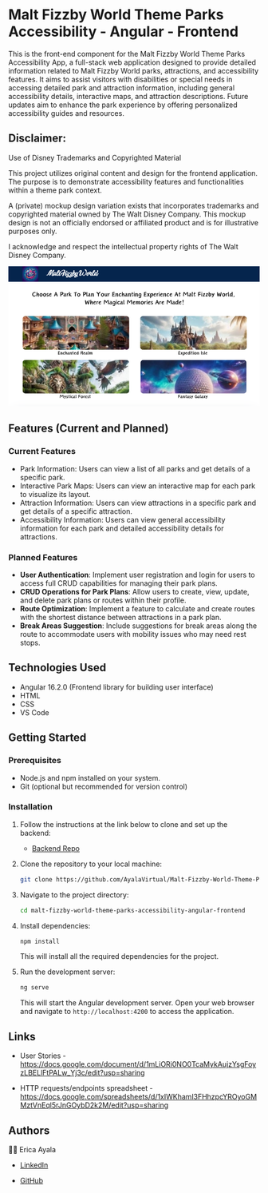 # Malt Fizzby World Theme Parks Accessibility - Angular - Frontend 

This is the front-end component for the Malt Fizzby World Theme Parks Accessibility App, a full-stack web application designed to provide detailed information related to Malt Fizzby World parks, attractions, and accessibility features. It aims to assist visitors with disabilities or special needs in accessing detailed park and attraction information, including general accessibility details, interactive maps, and attraction descriptions. Future updates aim to enhance the park experience by offering personalized accessibility guides and resources. 


## Disclaimer:

Use of Disney Trademarks and Copyrighted Material

This project utilizes original content and design for the frontend application. The purpose is to demonstrate accessibility features and functionalities within a theme park context.

A (private) mockup design variation exists that incorporates trademarks and copyrighted material owned by The Walt Disney Company. This mockup design is not an officially endorsed or affiliated product and is for illustrative purposes only.

I acknowledge and respect the intellectual property rights of The Walt Disney Company. 




<img src="src/assets/images/MaltFizzbyWorld-Preview.png" alt="Malt Fizzby World Theme Parks Accessibility App">



## Features (Current and Planned)

### Current Features

* Park Information: Users can view a list of all parks and get details of a specific park.
* Interactive Park Maps: Users can view an interactive map for each park to visualize its layout.
* Attraction Information: Users can view attractions in a specific park and get details of a specific attraction.
* Accessibility Information: Users can view general accessibility information for each park and detailed accessibility details for attractions.


### Planned Features

- **User Authentication**: Implement user registration and login for users to access full CRUD capabilities for managing their park plans.
- **CRUD Operations for Park Plans**: Allow users to create, view, update, and delete park plans or routes within their profile.
- **Route Optimization**: Implement a feature to calculate and create routes with the shortest distance between attractions in a park plan.
- **Break Areas Suggestion**: Include suggestions for break areas along the route to accommodate users with mobility issues who may need rest stops.



## Technologies Used 

* Angular 16.2.0 (Frontend library for building user interface)
* HTML
* CSS
* VS Code 



## Getting Started

### Prerequisites 

* Node.js and npm installed on your system. 
* Git (optional but recommended for version control)


### Installation 

1. Follow the instructions at the link below to clone and set up the backend: 
   * [Backend Repo](https://www.github.com/AyalaVirtual/ThemeParksAccessibilityAPI)

2. Clone the repository to your local machine:
   ```bash
   git clone https://github.com/AyalaVirtual/Malt-Fizzby-World-Theme-Parks-Accessibility-Angular-Frontend.git 

3. Navigate to the project directory: 

    ```bash
    cd malt-fizzby-world-theme-parks-accessibility-angular-frontend
    ```

4. Install dependencies: 

    ```bash
    npm install 
    ```

    This will install all the required dependencies for the project. 

5. Run the development server:

    ```bash
    ng serve 
    ```

    This will start the Angular development server. Open your web browser and navigate to `http://localhost:4200` to access the application. 




## Links
* User Stories - https://docs.google.com/document/d/1mLiORi0NO0TcaMykAujzYsgFoyzLBELlFtPALw_Yj3c/edit?usp=sharing 

* HTTP requests/endpoints spreadsheet - https://docs.google.com/spreadsheets/d/1xIWKhaml3FHhzpcYROyoGMMztVnEql5rJnGOybD2k2M/edit?usp=sharing 


## Authors

:woman_technologist: Erica Ayala

* [LinkedIn](https://www.linkedin.com/in/ayalavirtual)

* [GitHub](https://www.github.com/AyalaVirtual)




